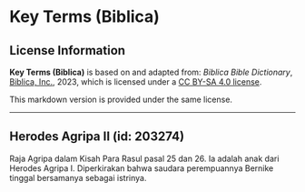 # Key Terms (Biblica)

## License Information

**Key Terms (Biblica)** is based on and adapted from: _Biblica Bible Dictionary_, [Biblica, Inc.](https://www.biblica.com/), 2023, which is licensed under a [CC BY-SA 4.0 license](https://creativecommons.org/licenses/by-sa/4.0/legalcode.en).

This markdown version is provided under the same license.



--------------------------------

## Herodes Agripa II (id: 203274)

Raja Agripa dalam Kisah Para Rasul pasal 25 dan 26\. Ia adalah anak dari Herodes Agripa I. Diperkirakan bahwa saudara perempuannya Bernike tinggal bersamanya sebagai istrinya.


